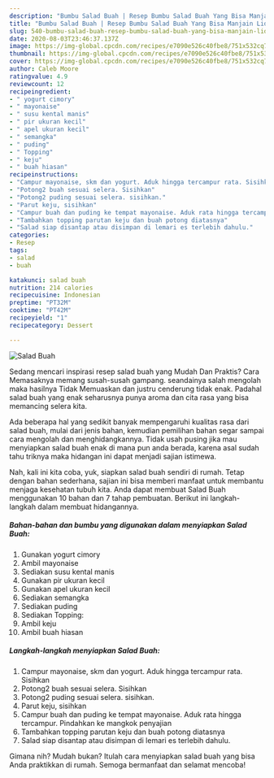 ```yaml
---
description: "Bumbu Salad Buah | Resep Bumbu Salad Buah Yang Bisa Manjain Lidah"
title: "Bumbu Salad Buah | Resep Bumbu Salad Buah Yang Bisa Manjain Lidah"
slug: 540-bumbu-salad-buah-resep-bumbu-salad-buah-yang-bisa-manjain-lidah
date: 2020-08-03T23:46:37.137Z
image: https://img-global.cpcdn.com/recipes/e7090e526c40fbe8/751x532cq70/salad-buah-foto-resep-utama.jpg
thumbnail: https://img-global.cpcdn.com/recipes/e7090e526c40fbe8/751x532cq70/salad-buah-foto-resep-utama.jpg
cover: https://img-global.cpcdn.com/recipes/e7090e526c40fbe8/751x532cq70/salad-buah-foto-resep-utama.jpg
author: Caleb Moore
ratingvalue: 4.9
reviewcount: 12
recipeingredient:
- " yogurt cimory"
- " mayonaise"
- " susu kental manis"
- " pir ukuran kecil"
- " apel ukuran kecil"
- " semangka"
- " puding"
- " Topping"
- " keju"
- " buah hiasan"
recipeinstructions:
- "Campur mayonaise, skm dan yogurt. Aduk hingga tercampur rata. Sisihkan"
- "Potong2 buah sesuai selera. Sisihkan"
- "Potong2 puding sesuai selera. sisihkan."
- "Parut keju, sisihkan"
- "Campur buah dan puding ke tempat mayonaise. Aduk rata hingga tercampur. Pindahkan ke mangkok penyajian"
- "Tambahkan topping parutan keju dan buah potong diatasnya"
- "Salad siap disantap atau disimpan di lemari es terlebih dahulu."
categories:
- Resep
tags:
- salad
- buah

katakunci: salad buah 
nutrition: 214 calories
recipecuisine: Indonesian
preptime: "PT32M"
cooktime: "PT42M"
recipeyield: "1"
recipecategory: Dessert

---
```



![Salad Buah](https://img-global.cpcdn.com/recipes/e7090e526c40fbe8/751x532cq70/salad-buah-foto-resep-utama.jpg)

Sedang mencari inspirasi resep salad buah yang Mudah Dan Praktis? Cara Memasaknya memang susah-susah gampang. seandainya salah mengolah maka hasilnya Tidak Memuaskan dan justru cenderung tidak enak. Padahal salad buah yang enak seharusnya punya aroma dan cita rasa yang bisa memancing selera kita.



Ada beberapa hal yang sedikit banyak mempengaruhi kualitas rasa dari salad buah, mulai dari jenis bahan, kemudian pemilihan bahan segar sampai cara mengolah dan menghidangkannya. Tidak usah pusing jika mau menyiapkan salad buah enak di mana pun anda berada, karena asal sudah tahu triknya maka hidangan ini dapat menjadi sajian istimewa.


Nah, kali ini kita coba, yuk, siapkan salad buah sendiri di rumah. Tetap dengan bahan sederhana, sajian ini bisa memberi manfaat untuk membantu menjaga kesehatan tubuh kita. Anda dapat membuat Salad Buah menggunakan 10 bahan dan 7 tahap pembuatan. Berikut ini langkah-langkah dalam membuat hidangannya.

<!--inarticleads1-->

##### Bahan-bahan dan bumbu yang digunakan dalam menyiapkan Salad Buah:

1. Gunakan  yogurt cimory
1. Ambil  mayonaise
1. Sediakan  susu kental manis
1. Gunakan  pir ukuran kecil
1. Gunakan  apel ukuran kecil
1. Sediakan  semangka
1. Sediakan  puding
1. Sediakan  Topping:
1. Ambil  keju
1. Ambil  buah hiasan




<!--inarticleads2-->

##### Langkah-langkah menyiapkan Salad Buah:

1. Campur mayonaise, skm dan yogurt. Aduk hingga tercampur rata. Sisihkan
1. Potong2 buah sesuai selera. Sisihkan
1. Potong2 puding sesuai selera. sisihkan.
1. Parut keju, sisihkan
1. Campur buah dan puding ke tempat mayonaise. Aduk rata hingga tercampur. Pindahkan ke mangkok penyajian
1. Tambahkan topping parutan keju dan buah potong diatasnya
1. Salad siap disantap atau disimpan di lemari es terlebih dahulu.




Gimana nih? Mudah bukan? Itulah cara menyiapkan salad buah yang bisa Anda praktikkan di rumah. Semoga bermanfaat dan selamat mencoba!
